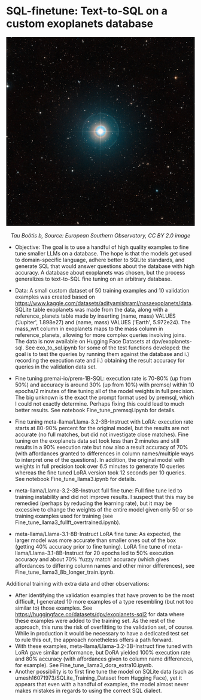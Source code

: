 # SQL-finetune: Text-to-SQL on a custom exoplanets database
<div style="text-align: center;">
	<img src="assets/tau-bootis-b.jpg" alt="Tau Boötis b" width="600" />
	<p><em>Tau Boötis b, Source: European Southern Observatory, CC BY 2.0 image</em></p>
</div>

- Objective: The goal is to use a handful of  high quality examples to fine tune smaller LLMs on a database. The hope is that the models get used to domain-specific language, adhere better to SQLite standards, and generate SQL that would answer questions about the database with high accuracy.  A database about exoplanets was chosen, but the process generalizes to text-to-SQL fine tuning on an arbitrary database.
 
- Data: A small custom dataset of 50 training examples and 10 validation examples was created based on https://www.kaggle.com/datasets/adityamishraml/nasaexoplanets/data. SQLite table exoplanets was made from the data, along with a reference_planets table made by inserting (name, mass) VALUES ('Jupiter', 1.898e27) and (name, mass) VALUES ('Earth', 5.972e24). The mass_wrt column in exoplanets maps to the mass column in reference_planets, allowing for more complex queries involving joins.  The data is now available on Hugging Face Datasets at dpv/exoplanets-sql.  See exo_to_sql.ipynb for some of the test functions developed: the goal is to test the queries by running them against the database and i.) recording the execution rate and ii.) obtaining the result accuracy for queries in the validation data set.
 
- Fine tuning premai-io/prem-1B-SQL: execution rate is 70-80% (up from 50%) and accuracy is around 30% (up from 10%) with premsql within 10 epochs/2 minutes of fine tuning all of the model weights in full precision.  The big unknown is the exact the prompt format used by premsql, which I could not exactly determine.  Perhaps fixing this could lead to much better results. See notebook Fine_tune_premsql.ipynb for details.
 
- Fine tuning meta-llama/Llama-3.2-3B-Instruct with LoRA: execution rate starts at 80-90% percent for the original model, but the results are not accurate (no full matches, but did not investigate close matches). Fine tuning on the exoplanets data set took less than 2 minutes and still results in a 90% execution rate but now also a result accuracy of 70% (with affordances granted to differences in column names/multiple ways to interpret one of the questions).  In addition, the original model with weights in full precision took over 6.5 minutes to generate 10 queries whereas the fine tuned LoRA version took 12 seconds per 10 queries.  See notebook Fine_tune_llama3.ipynb for details.

- meta-llama/Llama-3.2-3B-Instruct full fine tune:  Full fine tune led to training instability and did not improve results.  I suspect that this may be remedied (perhaps by reducing the learning rate), but it may be excessive to change the weights of the entire model given only 50 or so training examples used for training (see Fine_tune_llama3_fullft_overtrained.ipynb).
 
- meta-llama/Llama-3.1-8B-Instruct LoRA fine tune: As expected, the larger model was more accurate than smaller ones out of the box (getting 40% accuracy prior to fine tuning). LoRA fine tune of meta-llama/Llama-3.1-8B-Instruct for 20 epochs led to 50% execution accuracy and about 70% 'fuzzy match' accuracy (which gives affordances to differing column names and other minor differences), see Fine_tune_llama3_8b_longer_train.ipynb.
 
Additional training with extra data and other observations:
- After identifying the validation examples that have proven to be the most difficult, I generated 10 more examples of a type resembling (but not too similar to) those examples.  See https://huggingface.co/datasets/dpv/exoplanets-sql2 for data where these examples were added to the training set.  As the rest of the approach, this runs the risk of overfitting to the validation set, of course.  While in production it would be necessary to have a dedicated test set to rule this out, the approach nonetheless offers a path forward.
- With these examples, meta-llama/Llama-3.2-3B-Instruct fine tuned with LoRA gave similar performance, but DoRA yielded 100% execution rate and 80% accuracy (with affordances given to column name differences, for example).  See Fine_tune_llama3_dora_extra10.ipynb.
- Another possibility is to first fine tune the model on SQLite data (such as umesh16071973/SQLite_Training_Dataset from Hugging Face), yet it appears that even with a handful of examples, the model almost never makes mistakes in regards to using the correct SQL dialect.  


